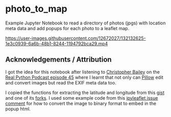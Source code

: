 # photo_to_map

Example Jupyter Notebook to read a directory of photos (jpgs) with location meta data and add popups for each photo to a leaflet map.

https://user-images.githubusercontent.com/12672027/132132625-1e3c0939-6a6b-48b1-8244-1194792bca29.mp4

## Acknowledgements / Attribution

I got the idea for this notebook after listening to [Christopher Bailey](https://twitter.com/digiglean) on the [Real Python Podcast episode 45](https://realpython.com/podcasts/rpp/45/) where I learnt that not only can [Pillow](https://github.com/python-pillow/Pillow) edit and convert images but read the EXIF meta data too.

I copied the functions for extracting the latitude and longitude from this [gist](https://gist.github.com/erans/983821/e30bd051e1b1ae3cb07650f24184aa15c0037ce8) and one of its [forks](https://gist.github.com/moshekaplan/5330395). I used some example code from this [ipyleaflet issue comment](https://github.com/jupyter-widgets/ipyleaflet/issues/550) for how to convert the image to binary format to embed in the popup html.
